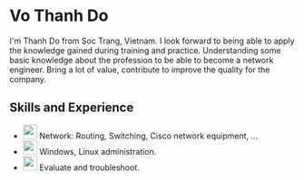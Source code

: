 # Vo Thanh Do
I'm Thanh Do from Soc Trang, Vietnam. I look forward to being able to apply the knowledge gained during training and practice. Understanding some basic knowledge about the profession to be able to become a network engineer. Bring a lot of value, contribute to improve the quality for the company.
## Skills and Experience
* <img src='https://cdn3.iconfinder.com/data/icons/network-39/180/1775-512.png' height='25'>   Network: Routing, Switching, Cisco network equipment, ...
* <img src='https://github.com/vothanhdo-devops/about-me/blob/main/OS_windows_and_linux-removebg-preview.png' height='25'>   Windows, Linux administration.
* <img src='https://github.com/vothanhdo-devops/about-me/blob/main/troubleshooting-vs-debugging-removebg-preview.png' height='25'>   Evaluate and troubleshoot.
